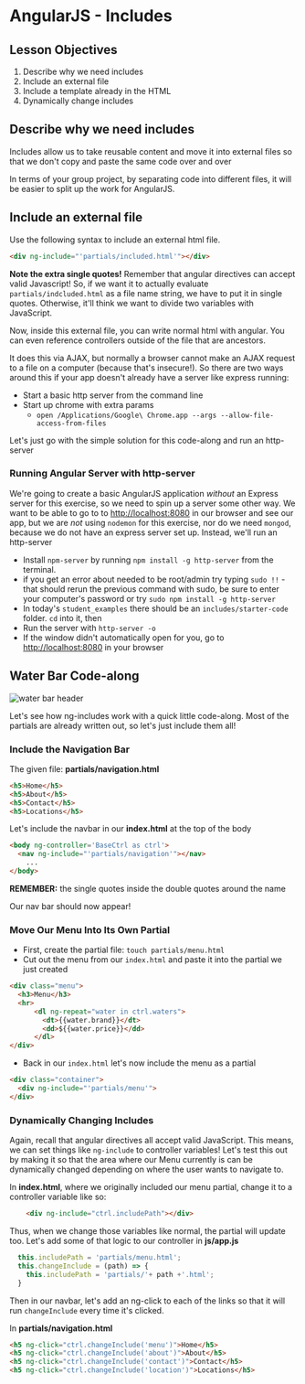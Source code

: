 # AngularJS - Includes

## Lesson Objectives

1. Describe why we need includes
1. Include an external file
1. Include a template already in the HTML
1. Dynamically change includes

## Describe why we need includes

Includes allow us to take reusable content and move it into external files so that we don't copy and paste the same code over and over

In terms of your group project, by separating code into different files, it will be easier to split up the work for AngularJS.

## Include an external file

Use the following syntax to include an external html file.

```html
<div ng-include="'partials/included.html'"></div>
```

**Note the extra single quotes!** Remember that angular directives can accept valid Javascript! So, if we want it to actually evaluate `partials/indcluded.html` as a file name string, we have to put it in single quotes. Otherwise, it'll think we want to divide two variables with JavaScript. 

Now, inside this external file, you can write normal html with angular. You can even reference controllers outside of the file that are ancestors.

It does this via AJAX, but normally a browser cannot make an AJAX request to a file on a computer (because that's insecure!). So there are two ways around this if your app doesn't already have a server like express running:

- Start a basic http server from the command line
- Start up chrome with extra params
	- `open /Applications/Google\ Chrome.app --args --allow-file-access-from-files`

Let's just go with the simple solution for this code-along and run an http-server

### Running Angular Server with http-server

We're going to create a basic AngularJS application _without_ an Express server for this exercise, so we need to spin up a server some other way. We want to be able to go to to [http://localhost:8080](http://localhost:8080) in our browser and see our app, but we are *not* using `nodemon` for this exercise, nor do we need `mongod`, because we do not have an express server set up. Instead, we'll run an http-server

- Install `npm-server` by running `npm install -g http-server` from the terminal.
- if you get an error about needed to be root/admin try typing `sudo !!` - that should rerun the previous command with sudo, be sure to enter your computer's password or try `sudo npm install -g http-server`
- In today's `student_examples` there should be an `includes/starter-code` folder. `cd` into it, then
- Run the server with `http-server -o`
- If the window didn't automatically open for you, go to [http://localhost:8080](http://localhost:8080) in your browser 

## Water Bar Code-along

![water bar header](https://i.imgur.com/5zAq4Rw.png)

Let's see how ng-includes work with a quick little code-along. Most of the partials are already written out, so let's just include them all! 

### Include the Navigation Bar

The given file: **partials/navigation.html**

```html
<h5>Home</h5>
<h5>About</h5>
<h5>Contact</h5>
<h5>Locations</h5>
```

Let's include the navbar in our **index.html** at the top of the body

```html
<body ng-controller='BaseCtrl as ctrl'>
  <nav ng-include="'partials/navigation'"></nav>
	...
</body>
```
**REMEMBER:** the single quotes inside the double quotes around the name

Our nav bar should now appear!

### Move Our Menu Into Its Own Partial

- First, create the partial file: `touch partials/menu.html`
- Cut out the menu from our `index.html` and paste it into the partial we just created

```html
<div class="menu">
  <h3>Menu</h3>
  <hr>
      <dl ng-repeat="water in ctrl.waters">
        <dt>{{water.brand}}</dt>
        <dd>${{water.price}}</dd>
      </dl>
</div>
```

- Back in our `index.html` let's now include the menu as a partial

```html
<div class="container">
  <div ng-include="'partials/menu'">
</div>
```

### Dynamically Changing Includes

Again, recall that angular directives all accept valid JavaScript. This means, we can set things like `ng-include` to controller variables! Let's test this out by making it so that the area where our Menu currently is can be dynamically changed depending on where the user wants to navigate to. 

In **index.html**, where we originally included our menu partial, change it to a controller variable like so: 

```html
	<div ng-include="ctrl.includePath"></div>
```

Thus, when we change those variables like normal, the partial will update too. Let's add some of that logic to our controller in **js/app.js**

```javascript
  this.includePath = 'partials/menu.html';
  this.changeInclude = (path) => {
  	this.includePath = 'partials/'+ path +'.html';
  }
```

Then in our navbar, let's add an ng-click to each of the links so that it will run `changeInclude` every time it's clicked. 

In **partials/navigation.html**

```html
<h5 ng-click="ctrl.changeInclude('menu')">Home</h5>
<h5 ng-click="ctrl.changeInclude('about')">About</h5>
<h5 ng-click="ctrl.changeInclude('contact')">Contact</h5>
<h5 ng-click="ctrl.changeInclude('location')">Locations</h5>
```
